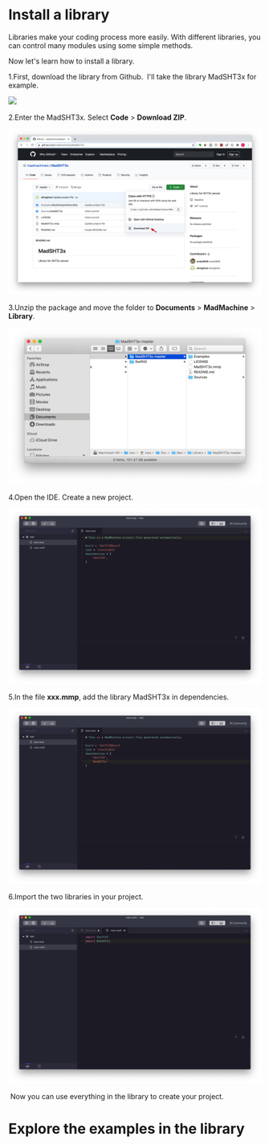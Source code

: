 # Install a library

Libraries make your coding process more easily. With different libraries, you can control many modules using some simple methods. ‌ ‌

Now let's learn how to install a library.

1.First, download the library from Github. ‌ I'll take the library MadSHT3x for example.

![](https://lh4.googleusercontent.com/KJ1PE96giDLhXdQjMLY-a0jfRBlzjo4EgGHpDIjaGCOpK69VJghs9Jf3IcOujULTk2mzToyt-h55_ICv4Iq0rihzmBu-O63m554K4l8-l1zMkOT6GElrI23VAhDd2NMbSvVxYquj)

2.Enter the MadSHT3x. Select **Code** &gt; **Download ZIP**.

![](../.gitbook/assets/1.jpg)

3.Unzip the package and move the folder to **Documents** &gt; **MadMachine** &gt; **Library**.

![](../.gitbook/assets/2.jpg)

4.Open the IDE. Create a new project.

![](../.gitbook/assets/3.jpg)

5.In the file **xxx.mmp**, add the library MadSHT3x in dependencies. ‌

![](../.gitbook/assets/4.jpg)

6.Import the two libraries in your project.

![](../.gitbook/assets/5.jpg)

‌ Now you can use everything in the library to create your project.

# Explore the examples in the library



